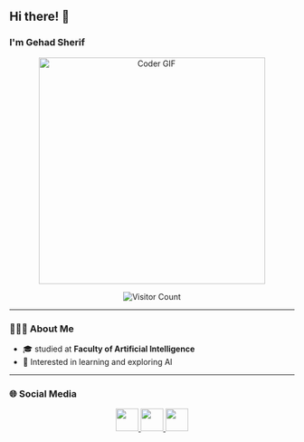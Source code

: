 <h2 align="left">Hi there! 👋</h2>

<h3 align="left">I'm Gehad Sherif</h3>

<p align="center">
  <img src="https://media.giphy.com/media/SWoSkN6DxTszqIKEqv/giphy.gif" alt="Coder GIF" width="400">
</p>

<p align="center">
  <img src="https://komarev.com/ghpvc/?username=gehado2002&label=Visitors&color=ff69b4&style=for-the-badge" alt="Visitor Count" />
</p>

---

### 👩🏻‍💻 About Me
- 🎓 studied at **Faculty of Artificial Intelligence**
- 🤖 Interested in learning and exploring AI

---

### 🌐 Social Media
<p align="center">
  <a href="https://github.com/gehado2002" target="_blank">
    <img src="https://cdn.jsdelivr.net/gh/devicons/devicon/icons/github/github-original.svg" width="40" height="40"/>
  </a>
  <a href="https://www.linkedin.com/in/gehad-sherif-6447a3342/" target="_blank">
    <img src="https://cdn.jsdelivr.net/gh/devicons/devicon/icons/linkedin/linkedin-original.svg" width="40" height="40"/>
  </a>
  <a href="mailto:gehado2002@gmail.com" target="_blank">
    <img src="https://cdn.jsdelivr.net/gh/devicons/devicon/icons/google/google-original.svg" width="40" height="40"/>
  </a>
</p>
